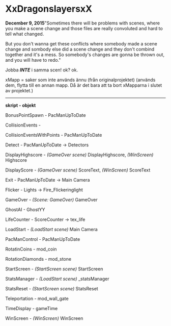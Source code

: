 # XxDragonslayersxX
<b>December 9, 2015</b>"Sometimes there will be problems with scenes, where you make a scene change and those files are really convoluted and hard to tell what changed.

But you don't wanna get these conflicts where somebody made a scene change and sombody else did a scene change and they don't combind together and it's a mess. So somebody's changes are gonna be thrown out, and you will have to redo."

Jobba <b><i>INTE</i></b> i samma scen! ok? ok.

xMapp = saker som inte används ännu (från originalprojektet) (används dem, flytta till en annan mapp. Då är det bara att ta bort xMapparna i slutet av projektet.)

----------------

<b>skript - objekt</b>

BonusPointSpawn - PacManUpToDate

CollisionEvents -

CollisionEventsWithPoints - PacManUpToDate

Detect - PacManUpToDate -> Detectors

DisplayHighscore - <i>(GameOver scene)</i> DisplayHighscore, <i>(WinScreen)</i> Highscore

DisplayScore - <i>(GameOver scene)</i> ScoreText, <i>(WinScreen)</i> ScoreText

Exit - PacManUpToDate -> Main Camera

Flicker - Lights -> Fire_Flickeringlight

GameOver - <i>(Scene: GameOver)</i> GameOver

GhostAI - GhostYY

LifeCounter - ScoreCounter -> tex_life

LoadStart - <i>(LoadStart scene)</i> Main Camera

PacManControl - PacManUpToDate

RotatinCoins - mod_coin

RotationDiamonds - mod_stone

StartScreen - <i>(StartScreen scene)</i> StartScreen

StatsManager - <i>(LoadStart scene)</i> _statsManager

StatsReset - <i>(StartScreen scene)</i> StatsReset

Teleportation - mod_wall_gate

TimeDisplay - gameTime

WinScreen - <i>(WinScreen)</i> WinScreen

